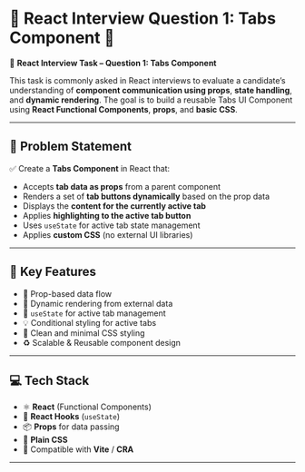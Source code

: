 # 🧩 React Interview Question 1: Tabs Component 🧩

🎯 **React Interview Task – Question 1: Tabs Component**

This task is commonly asked in React interviews to evaluate a candidate’s understanding of **component communication using props**, **state handling**, and **dynamic rendering**. The goal is to build a reusable Tabs UI Component using **React Functional Components**, **props**, and **basic CSS**.

---

## 📝 Problem Statement

✅ Create a **Tabs Component** in React that:

- Accepts **tab data as props** from a parent component
- Renders a set of **tab buttons dynamically** based on the prop data
- Displays the **content for the currently active tab**
- Applies **highlighting to the active tab button**
- Uses `useState` for active tab state management
- Applies **custom CSS** (no external UI libraries)

---

## 🔑 Key Features

- 🧠 Prop-based data flow
- 🔄 Dynamic rendering from external data
- 🎯 `useState` for active tab management
- 💡 Conditional styling for active tabs
- 🎨 Clean and minimal CSS styling
- ♻️ Scalable & Reusable component design

---

## 💻 Tech Stack

- ⚛️ **React** (Functional Components)
- 🧠 **React Hooks** (`useState`)
- 📦 **Props** for data passing
- 🎨 **Plain CSS**
- 🚀 Compatible with **Vite** / **CRA**

---
